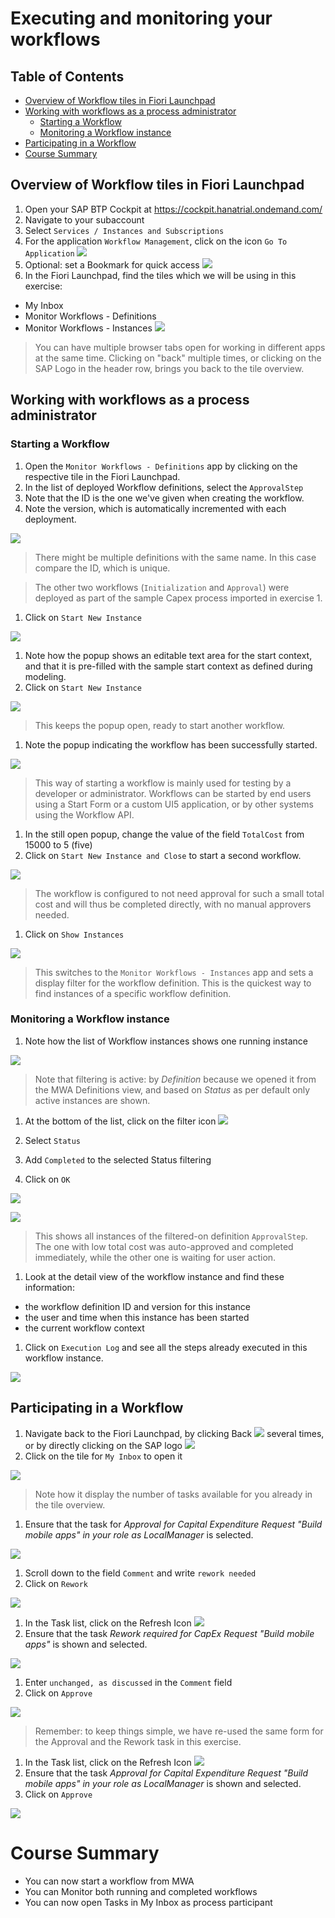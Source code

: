 # Executing and monitoring your workflows 

## Table of Contents
- [Overview of Workflow tiles in Fiori Launchpad](#flp)
- [Working with workflows as a process administrator](#mwa)
  - [Starting a Workflow](#startWorkflow)
  - [Monitoring a Workflow instance](#monitorWorkflow)
- [Participating in a Workflow](#MyInbox)
- [Course Summary](#summary)

## Overview of Workflow tiles in Fiori Launchpad <a name="flp"></a>

1. Open your SAP BTP Cockpit at https://cockpit.hanatrial.ondemand.com/
1. Navigate to your subaccount
1. Select `Services / Instances and Subscriptions`
1. For the application `Workflow Management`, click on the icon `Go To Application` ![](images/Icon-BTP-GoToApplication.png)
1. Optional: set a Bookmark for quick access
![](images/btp-cockpit-2.png)
1. In the Fiori Launchpad, find the tiles which we will be using in this exercise:
* My Inbox
* Monitor Workflows - Definitions
* Monitor Workflows - Instances
![](images/FLP-1.png)
> You can have multiple browser tabs open for working in different apps at the same time.
> Clicking on "back" multiple times, or clicking on the SAP Logo in the header row, brings you back to the tile overview.

## Working with workflows as a process administrator <a name="mwa"></a>

### Starting a Workflow <a name="startWorkflow"></a>

1. Open the `Monitor Workflows - Definitions` app by clicking on the respective tile in the Fiori Launchpad.
1. In the list of deployed Workflow definitions, select the `ApprovalStep`
1. Note that the ID is the one we've given when creating the workflow.
1. Note the version, which is automatically incremented with each deployment.

![](images/MWA-Definitions-1.png)

> There might be multiple definitions with the same name. In this case compare the ID, which is unique.

> The other two workflows (`Initialization` and `Approval`) were deployed as part of the sample Capex process imported in exercise 1.

1. Click on `Start New Instance`

![](images/MWA-Definitions-2.png)

1. Note how the popup shows an editable text area for the start context, and that it is pre-filled with the sample start context as defined during modeling.
1. Click on `Start New Instance`

![](images/MWA-Definitions-3.png)

> This keeps the popup open, ready to start another workflow.

1. Note the popup indicating the workflow has been successfully started.

![](images/MWA-Definitions-4.png)

> This way of starting a workflow is mainly used for testing by a developer or administrator. Workflows can be started by end users using a Start Form or a custom UI5 application, or by other systems using the Workflow API.

1. In the still open popup, change the value of the field `TotalCost` from 15000 to 5 (five)
1. Click on `Start New Instance and Close` to start a second workflow.

![](images/MWA-Definitions-3b.png)

> The workflow is configured to not need approval for such a small total cost and will thus be completed directly, with no manual approvers needed.

1. Click on `Show Instances`

![](images/MWA-Definitions-5.png)

> This switches to the `Monitor Workflows - Instances` app and sets a display filter for the workflow definition. This is the quickest way to find instances of a specific workflow definition.

### Monitoring a Workflow instance <a name="monitorWorkflow"></a>

1. Note how the list of Workflow instances shows one running instance

![](images/MWA-Instances-1.png)

> Note that filtering is active: by *Definition* because we opened it from the MWA Definitions view, and based on *Status* as per default only active instances are shown.

1. At the bottom of the list, click on the filter icon ![](images/Icon-MWA-Filter.png)

1. Select `Status`
1. Add `Completed` to the selected Status filtering
1. Click on `OK`

![](images/MWA-Instances-2.png)

![](images/MWA-Instances-3.png)

> This shows all instances of the filtered-on definition `ApprovalStep`. The one with low total cost was auto-approved and completed immediately, while the other one is waiting for user action.

1. Look at the detail view of the workflow instance and find these information:
  - the workflow definition ID and version for this instance
  - the user and time when this instance has been started
  - the current workflow context
1. Click on `Execution Log` and see all the steps already executed in this workflow instance.

![](images/MWA-Instances-4.png)

## Participating in a Workflow <a name="MyInbox"></a>

1. Navigate back to the Fiori Launchpad, by clicking Back ![](images/Icon-FLP-Back.png) several times, or by directly clicking on the SAP logo ![](images/Icon-FLP-SAPLogo.png)
1. Click on the tile for `My Inbox` to open it

![](images/MyInbox-1.png)

> Note how it display the number of tasks available for you already in the tile overview.

1. Ensure that the task for *Approval for Capital Expenditure Request "Build mobile apps" in your role as LocalManager* is selected.

![](images/MyInbox-2.png)

1. Scroll down to the field `Comment` and write `rework needed`
1. Click on `Rework`

![](images/MyInbox-3.png)

1. In the Task list, click on the Refresh Icon ![](images/Icon-MyInbox-Refresh.png)
1. Ensure that the task *Rework required for CapEx Request "Build mobile apps"* is shown and selected.

![](images/MyInbox-4.png)

1. Enter `unchanged, as discussed` in the `Comment` field
1. Click on `Approve`

![](images/MyInbox-5.png)

> Remember: to keep things simple, we have re-used the same form for the Approval and the Rework task in this exercise.

1. In the Task list, click on the Refresh Icon ![](images/Icon-MyInbox-Refresh.png)
1. Ensure that the task *Approval for Capital Expenditure Request "Build mobile apps" in your role as LocalManager* is shown and selected.
1. Click on `Approve`

![](images/MyInbox-6.png)

# Course Summary <a name="summary"></a>
* You can now start a workflow from MWA
* You can Monitor both running and completed workflows
* You can now open Tasks in My Inbox as process participant


